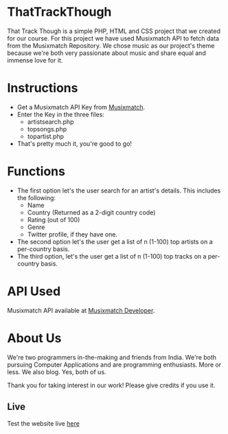 # ThatTrackThough

That Track Though is a simple PHP, HTML and CSS project that we created for our course. For this project we have used Musixmatch API to fetch data from the Musixmatch Repository. We chose music as our project's theme because we're both very passionate about music and share equal and immense love for it.

# Instructions

* Get a Musixmatch API Key from [Musixmatch](https://developer.musixmatch.com).
* Enter the Key in the three files:
  * artistsearch.php
  * topsongs.php
  * topartist.php
* That's pretty much it, you're good to go!

# Functions

* The first option let's the user search for an artist's details. This includes the following:
  * Name
  * Country (Returned as a 2-digit country code)
  * Rating (out of 100)
  * Genre
  * Twitter profile, if they have one.
* The second option let's the user get a list of n (1-100) top artists on a per-country basis.
* The third option, let's the user get a list of n (1-100) top tracks on a per-country basis.

# API Used

Musixmatch API available at [Musixmatch Developer](https://developer.musixmatch.com).

# About Us

We're two programmers in-the-making and friends from India. We're both pursuing Computer Applications and are programming enthusiasts. More or less. We also blog. Yes, both of us.

Thank you for taking interest in our work! Please give credits if you use it.

## Live

Test the website live [here](http://vinayak.16mb.com/thattrackthough.php)

